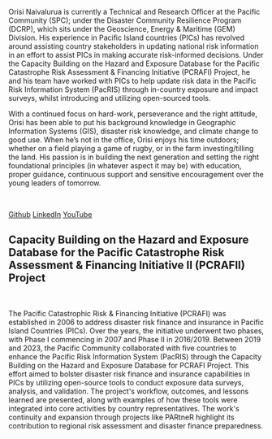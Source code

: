 Orisi Naivalurua is currently a Technical and Research Officer at the Pacific Community (SPC); under the Disaster Community Resilience Program (DCRP), which sits under the Geoscience, Energy & Maritime (GEM) Division. His experience in Pacific Island countries (PICs) has revolved around assisting country stakeholders in updating national risk information in an effort to assist PICs in making accurate risk-informed decisions. Under the Capacity Building on the Hazard and Exposure Database for the Pacific Catastrophe Risk Assessment & Financing Initiative (PCRAFI) Project, he and his team have worked with PICs to help update risk data in the Pacific Risk Information System (PacRIS) through in-country exposure and impact surveys, whilst introducing and utilizing open-sourced tools.

With a continued focus on hard-work, perseverance and the right attitude, Orisi has been able to put his background knowledge in Geographic Information Systems (GIS), disaster risk knowledge, and climate change to good use. When he’s not in the office, Orisi enjoys his time outdoors; whether on a field playing a game of rugby, or in the farm investing/tilling the land. His passion is in building the next generation and setting the right foundational principles (in whatever aspect it may be) with education, proper guidance, continuous support and sensitive encouragement over the young leaders of tomorrow. 

<br/>

[Github](https://github.com/palmerj) [LinkedIn](https://nz.linkedin.com/in/jeremypalmernz) [YouTube](https://www.youtube.com/watch?v=hiHpteHjz3A)<br/>

## Capacity Building on the Hazard and Exposure Database for the Pacific Catastrophe Risk Assessment & Financing Initiative II (PCRAFII) Project

<br/>

The Pacific Catastrophic Risk & Financing Initiative (PCRAFI) was established in 2006 to address disaster risk finance and insurance in Pacific Island Countries (PICs). Over the years, the initiative underwent two phases, with Phase I commencing in 2007 and Phase II in 2016/2019. Between 2019 and 2023, the Pacific Community collaborated with five countries to enhance the Pacific Risk Information System (PacRIS) through the Capacity Building on the Hazard and Exposure Database for PCRAFI Project. This effort aimed to bolster disaster risk finance and insurance capabilities in PICs by utilizing open-source tools to conduct exposure data surveys, analysis, and validation. The project's workflow, outcomes, and lessons learned are presented, along with examples of how these tools were integrated into core activities by country representatives. The work's continuity and expansion through projects like PARtneR highlight its contribution to regional risk assessment and disaster finance preparedness.

<br/>
<!-- ### Keynote session time TBC -->
